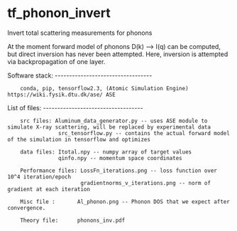 # tf_phonon_invert
Invert total scattering measurements for phonons

At the moment forward model of phonons D(k) --> I(q) can be computed, but direct inversion has never been attempted. Here, inversion is attempted via backpropagation of one layer.

Software stack: ----------------------------------
        
        conda, pip, tensorflow2.3, (Atomic Simulation Engine) https://wiki.fysik.dtu.dk/ase/ ASE

List of files: -----------------------------------
        
        src files: Aluminum_data_generator.py -- uses ASE module to simulate X-ray scattering, will be replaced by experimental data
                    src_tensorflow.py -- contains the actual forward model of the simulation in tensorflow and optimizes
        
        data files: Itotal.npy -- numpy array of target values
                    qinfo.npy -- momentum space coordinates
        
        Performance files: LossFn_iterations.png -- loss function over 10^4 iteration/epoch
                           gradientnorms_v_iterations.png -- norm of gradient at each iteration

        Misc file :       Al_phonon.png -- Phonon DOS that we expect after convergence.
        
        Theory file:      phonons_inv.pdf



